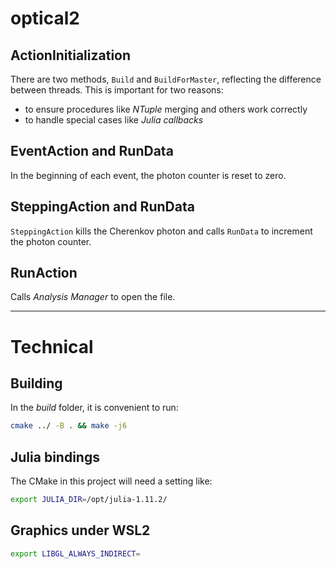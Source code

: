 # optical2


## ActionInitialization

There are two methods, `Build` and `BuildForMaster`, reflecting the difference
between threads. This is important for two reasons:
* to ensure procedures like _NTuple_ merging and others work correctly
* to handle special cases like _Julia callbacks_

## EventAction and RunData

In the beginning of each event, the photon counter is reset to zero.

## SteppingAction and RunData

`SteppingAction` kills the Cherenkov photon and calls `RunData` to increment the photon counter.


## RunAction

Calls _Analysis Manager_ to open the file.


---

# Technical

## Building

In the _build_ folder, it is convenient to run:

```bash
cmake ../ -B . && make -j6
```


## Julia bindings

The CMake in this project will need a setting like:
```bash
export JULIA_DIR=/opt/julia-1.11.2/
```

## Graphics under WSL2

```bash
export LIBGL_ALWAYS_INDIRECT=
```

